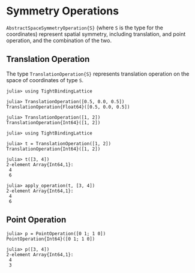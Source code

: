 # Symmetry Operations

`AbstractSpaceSymmetryOperation{S}` (where `S` is the type for the coordinates)
represent spatial symmetry, including translation, and point operation, and the
combination of the two.

## Translation Operation

The type `TranslationOperation{S}` represents translation operation on the space
of coordinates of type `S`.

```
julia> using TightBindingLattice

julia> TranslationOperation([0.5, 0.0, 0.5])
TranslationOperation{Float64}([0.5, 0.0, 0.5])

julia> TranslationOperation([1, 2])
TranslationOperation{Int64}([1, 2])
```

```
julia> using TightBindingLattice

julia> t = TranslationOperation([1, 2])
TranslationOperation{Int64}([1, 2])

julia> t([3, 4])
2-element Array{Int64,1}:
 4
 6

julia> apply_operation(t, [3, 4])
2-element Array{Int64,1}:
 4
 6
```

## Point Operation

```@example
julia> p = PointOperation([0 1; 1 0])
PointOperation{Int64}([0 1; 1 0])

julia> p([3, 4])
2-element Array{Int64,1}:
 4
 3
```